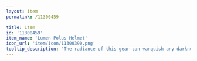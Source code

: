 ```yaml
---
layout: item
permalink: /11300459

title: Item
id: '11300459'
item_name: 'Lumen Polus Helmet'
icon_url: 'item/icon/11300390.png'
tooltip_description: 'The radiance of this gear can vanquish any darkness. Legend says it was left behind by beings of pure light.'
---
```

